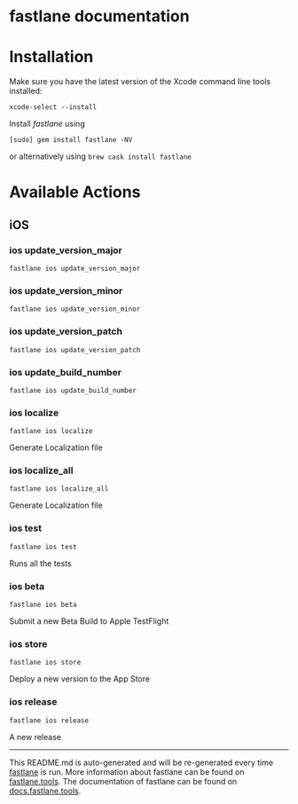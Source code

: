 fastlane documentation
================
# Installation

Make sure you have the latest version of the Xcode command line tools installed:

```
xcode-select --install
```

Install _fastlane_ using
```
[sudo] gem install fastlane -NV
```
or alternatively using `brew cask install fastlane`

# Available Actions
## iOS
### ios update_version_major
```
fastlane ios update_version_major
```

### ios update_version_minor
```
fastlane ios update_version_minor
```

### ios update_version_patch
```
fastlane ios update_version_patch
```

### ios update_build_number
```
fastlane ios update_build_number
```

### ios localize
```
fastlane ios localize
```
Generate Localization file
### ios localize_all
```
fastlane ios localize_all
```
Generate Localization file
### ios test
```
fastlane ios test
```
Runs all the tests
### ios beta
```
fastlane ios beta
```
Submit a new Beta Build to Apple TestFlight
### ios store
```
fastlane ios store
```
Deploy a new version to the App Store
### ios release
```
fastlane ios release
```
A new release

----

This README.md is auto-generated and will be re-generated every time [fastlane](https://fastlane.tools) is run.
More information about fastlane can be found on [fastlane.tools](https://fastlane.tools).
The documentation of fastlane can be found on [docs.fastlane.tools](https://docs.fastlane.tools).
